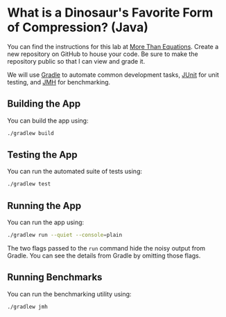# What is a Dinosaur's Favorite Form of Compression? (Java)

You can find the instructions for this lab at [More Than Equations][more-than-equations]. Create a new repository on GitHub to house your code. Be sure to make the repository public so that I can view and grade it.

We will use [Gradle][gradle] to automate common development tasks, [JUnit][junit] for unit testing, and [JMH][jmh] for benchmarking.

## Building the App

You can build the app using:

```bash
./gradlew build
```

## Testing the App

You can run the automated suite of tests using:

```bash
./gradlew test
```

## Running the App

You can run the app using:

```bash
./gradlew run --quiet --console=plain
```

The two flags passed to the `run` command hide the noisy output from Gradle. You can see the details from Gradle by omitting those flags.

## Running Benchmarks

You can run the benchmarking utility using:

```bash
./gradlew jmh
```

[gradle]: https://gradle.org/
[jmh]: https://github.com/openjdk/jmh
[junit]: https://junit.org/
[more-than-equations]: https://morethanequations.com/Computer-Science/Labs/What-is-a-Dinosaur's-Favorite-Form-of-Compression
